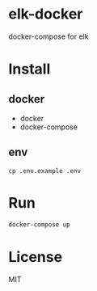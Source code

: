# elk-docker
docker-compose for elk

# Install

## docker

- docker
- docker-compose

## env

```
cp .env.example .env
```

# Run

```bash
docker-compose up
```

# License

MIT
